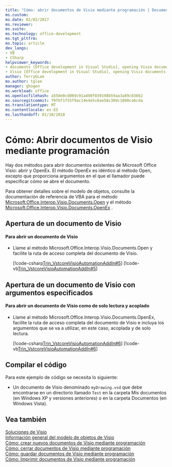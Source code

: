 ```yaml
---
title: "Cómo: abrir documentos de Visio mediante programación | Documentos de Microsoft"
ms.custom: 
ms.date: 02/02/2017
ms.reviewer: 
ms.suite: 
ms.technology: office-development
ms.tgt_pltfrm: 
ms.topic: article
dev_langs:
- VB
- CSharp
helpviewer_keywords:
- documents [Office development in Visual Studio], opening Visio documents
- Visio [Office development in Visual Studio], opening Visio documents
author: TerryGLee
ms.author: tglee
manager: ghogen
ms.workload: office
ms.openlocfilehash: a558e0cd069c91a490f039198b59aa3a89c83662
ms.sourcegitcommit: f9fbf1f55f9ac14e4e5c6ae58c30dc1800ca6cda
ms.translationtype: MT
ms.contentlocale: es-ES
ms.lasthandoff: 01/10/2018
---
```

# <a name="how-to-programmatically-open-visio-documents"></a>Cómo: Abrir documentos de Visio mediante programación
  Hay dos métodos para abrir documentos existentes de Microsoft Office Visio: abrir y OpenEx. El método OpenEx es idéntico al método Open, excepto que proporciona argumentos en el que el llamador puede especificar cómo se abre el documento.  
  
 Para obtener detalles sobre el modelo de objetos, consulte la documentación de referencia de VBA para el método [Microsoft.Office.Interop.Visio.Documents.Open](https://msdn.microsoft.com/library/office/ff765240.aspx) y el método [Microsoft.Office.Interop.Visio.Documents.OpenEx](https://msdn.microsoft.com/library/office/ff767229.aspx) .  
  
## <a name="opening-a-visio-document"></a>Apertura de un documento de Visio  
  
#### <a name="to-open-a-visio-document"></a>Para abrir un documento de Visio  
  
-   Llame al método Microsoft.Office.Interop.Visio.Documents.Open y facilite la ruta de acceso completa del documento de Visio.  
  
     [!code-csharp[Trin_VstcoreVisioAutomationAddIn#5](../vsto/codesnippet/CSharp/trin_vstcorevisioautomationaddin/ThisAddIn.cs#5)]
     [!code-vb[Trin_VstcoreVisioAutomationAddIn#5](../vsto/codesnippet/VisualBasic/trin_vstcorevisioautomationaddin/ThisAddIn.vb#5)]  
  
## <a name="opening-a-visio-document-with-specified-arguments"></a>Apertura de un documento de Visio con argumentos especificados  
  
#### <a name="to-open-a-visio-document-as-read-only-and-docked"></a>Para abrir un documento de Visio como de solo lectura y acoplado  
  
-   Llame al método Microsoft.Office.Interop.Visio.Documents.OpenEx, facilite la ruta de acceso completa del documento de Visio e incluya los argumentos que se va a utilizar, en este caso, acoplada y de solo lectura.  
  
     [!code-csharp[Trin_VstcoreVisioAutomationAddIn#6](../vsto/codesnippet/CSharp/trin_vstcorevisioautomationaddin/ThisAddIn.cs#6)]
     [!code-vb[Trin_VstcoreVisioAutomationAddIn#6](../vsto/codesnippet/VisualBasic/trin_vstcorevisioautomationaddin/ThisAddIn.vb#6)]  
  
## <a name="compiling-the-code"></a>Compilar el código  
 Para este ejemplo de código se necesita lo siguiente:  
  
-   Un documento de Visio denominado `myDrawing.vsd` que debe encontrarse en un directorio llamado `Test` en la carpeta Mis documentos (en Windows XP y versiones anteriores) o en la carpeta Documentos (en Windows Vista).  
  
## <a name="see-also"></a>Vea también  
 [Soluciones de Visio](../vsto/visio-solutions.md)   
 [Información general del modelo de objetos de Visio](../vsto/visio-object-model-overview.md)   
 [Cómo: crear nuevos documentos de Visio mediante programación](../vsto/how-to-programmatically-create-new-visio-documents.md)   
 [Cómo: cerrar documentos de Visio mediante programación](../vsto/how-to-programmatically-close-visio-documents.md)   
 [Cómo: guardar documentos de Visio mediante programación](../vsto/how-to-programmatically-save-visio-documents.md)   
 [Cómo: Imprimir documentos de Visio mediante programación](../vsto/how-to-programmatically-print-visio-documents.md)  
  
  